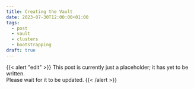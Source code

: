 ```yaml
---
title: Creating the Vault
date: 2023-07-30T12:00:00+01:00
tags:
  - post
  - vault
  - clusters
  - bootstrapping
draft: true
---
```


{{< alert "edit" >}} This post is currently just a placeholder; it has yet to be
written.<br />Please wait for it to be updated. {{< /alert >}}
